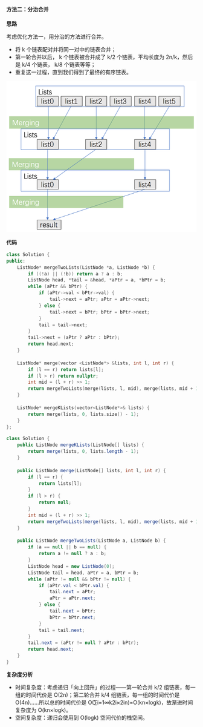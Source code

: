 ﻿#### [](https://leetcode.cn/problems/merge-k-sorted-lists/solution/he-bing-kge-pai-xu-lian-biao-by-leetcode-solutio-2//#方法二：分治合并)方法二：分治合并

**思路**

考虑优化方法一，用分治的方法进行合并。

-   将 k 个链表配对并将同一对中的链表合并；
-   第一轮合并以后， k 个链表被合并成了 k/2 个链表，平均长度为 2n/k，然后是 k/4 个链表， k/8 个链表等等；
-   重复这一过程，直到我们得到了最终的有序链表。

![](./Solution0023_3.png)

**代码**

```C++
class Solution {
public:
    ListNode* mergeTwoLists(ListNode *a, ListNode *b) {
        if ((!a) || (!b)) return a ? a : b;
        ListNode head, *tail = &head, *aPtr = a, *bPtr = b;
        while (aPtr && bPtr) {
            if (aPtr->val < bPtr->val) {
                tail->next = aPtr; aPtr = aPtr->next;
            } else {
                tail->next = bPtr; bPtr = bPtr->next;
            }
            tail = tail->next;
        }
        tail->next = (aPtr ? aPtr : bPtr);
        return head.next;
    }

    ListNode* merge(vector <ListNode*> &lists, int l, int r) {
        if (l == r) return lists[l];
        if (l > r) return nullptr;
        int mid = (l + r) >> 1;
        return mergeTwoLists(merge(lists, l, mid), merge(lists, mid + 1, r));
    }

    ListNode* mergeKLists(vector<ListNode*>& lists) {
        return merge(lists, 0, lists.size() - 1);
    }
};

```

```Java
class Solution {
    public ListNode mergeKLists(ListNode[] lists) {
        return merge(lists, 0, lists.length - 1);
    }

    public ListNode merge(ListNode[] lists, int l, int r) {
        if (l == r) {
            return lists[l];
        }
        if (l > r) {
            return null;
        }
        int mid = (l + r) >> 1;
        return mergeTwoLists(merge(lists, l, mid), merge(lists, mid + 1, r));
    }

    public ListNode mergeTwoLists(ListNode a, ListNode b) {
        if (a == null || b == null) {
            return a != null ? a : b;
        }
        ListNode head = new ListNode(0);
        ListNode tail = head, aPtr = a, bPtr = b;
        while (aPtr != null && bPtr != null) {
            if (aPtr.val < bPtr.val) {
                tail.next = aPtr;
                aPtr = aPtr.next;
            } else {
                tail.next = bPtr;
                bPtr = bPtr.next;
            }
            tail = tail.next;
        }
        tail.next = (aPtr != null ? aPtr : bPtr);
        return head.next;
    }
}

```

**复杂度分析**

-   时间复杂度：考虑递归「向上回升」的过程——第一轮合并 k/2 组链表，每一组的时间代价是 O(2n)；第二轮合并 k/4 组链表，每一组的时间代价是 O(4n)......所以总的时间代价是 O(∑i\=1∞k2i×2in)\=O(kn×log⁡k)，故渐进时间复杂度为 O(kn×log⁡k)。
-   空间复杂度：递归会使用到 O(log⁡k) 空间代价的栈空间。
